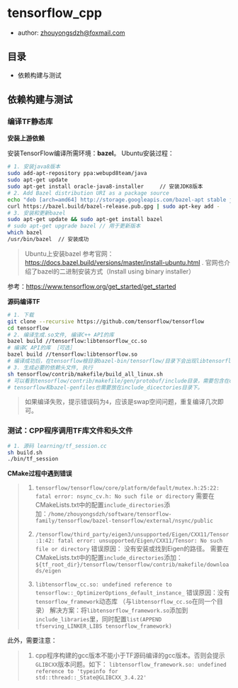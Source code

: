 # tensorflow_cpp

+ author: zhouyongsdzh@foxmail.com

## 目录

+ 依赖构建与测试

## 依赖构建与测试

### 编译TF静态库

**安装上游依赖**

安装TensorFlow编译所需环境：**bazel**。 Ubuntu安装过程：

```bash
# 1. 安装java8版本
sudo add-apt-repository ppa:webupd8team/java
sudo apt-get update 
sudo apt-get install oracle-java8-installer     // 安装JDK8版本
# 2. Add Bazel distribution URI as a package source
echo "deb [arch=amd64] http://storage.googleapis.com/bazel-apt stable jdk1.8" | sudo tee /etc/apt/sources.list.d/bazel.list
curl https://bazel.build/bazel-release.pub.gpg | sudo apt-key add -
# 3. 安装和更新bazel
sudo apt-get update && sudo apt-get install bazel
# sudo apt-get upgrade bazel // 用于更新版本
which bazel
/usr/bin/bazel  // 安装成功
```

> Ubuntu上安装bazel 参考官网：https://docs.bazel.build/versions/master/install-ubuntu.html . 官网也介绍了bazel的二进制安装方式（Install using binary installer） 
> 
参考：https://www.tensorflow.org/get_started/get_started

**源码编译TF**

```bash
# 1. 下载
git clone --recursive https://github.com/tensorflow/tensorflow
cd tensorflow
# 2. 编译生成.so文件, 编译C++ API的库 
bazel build //tensorflow:libtensorflow_cc.so
# 编译C API的库 ［可选］
bazel build //tensorflow:libtensorflow.so
# 编译成功后，在tensorflow根目录bazel-bin/tensorflow/目录下会出现libtensorflow.so/libtensorflow_cc.so/libtensorflow_framework.so文件
# 3. 生成必要的依赖头文件, 执行
sh tensorflow/contrib/makefile/build_all_linux.sh
# 可以看到tensorflow/contrib/makefile/gen/protobuf/include目录，需要包含在cmake的include_directories()里.
# tensorflow和bazel-genfiles也需要放在include_dicectories目录下。
```

> 如果编译失败，提示错误码为`4`，应该是swap空间问题，重复编译几次即可。

### 测试：CPP程序调用TF库文件和头文件

```bash
# 1. 源码 learning/tf_session.cc
sh build.sh
./bin/tf_session
```

**CMake过程中遇到错误**

> 1. `tensorflow/tensorflow/core/platform/default/mutex.h:25:22: fatal error: nsync_cv.h: No such file or directory`
> 需要在CMakeLists.txt中的配置`include_directories`添加：`/home/zhouyongsdzh/software/tensorflow-family/tensorflow/bazel-tensorflow/external/nsync/public`
> 
> 2. `/tensorflow/third_party/eigen3/unsupported/Eigen/CXX11/Tensor:1:42: fatal error: unsupported/Eigen/CXX11/Tensor: No such file or directory`
> 错误原因： 没有安装或找到Eigen的路径。
> 需要在CMakeLists.txt中的配置`include_directories`添加：`${tf_root_dir}/tensorflow/tensorflow/contrib/makefile/downloads/eigen`
> 
> 3. `libtensorflow_cc.so: undefined reference to tensorflow::_OptimizerOptions_default_instance_`
>  错误原因：没有`tensorflow_framework`动态库 （与`libtensorflow_cc.so`在同一个目录）
> 解决方案：将`libtensorflow_framework.so`添加到`include_libraries`里，同时配置`list(APPEND tfserving_LINKER_LIBS tensorflow_framework)`

此外，需要注意：

> 1. cpp程序构建的gcc版本不能小于TF源码编译的gcc版本。否则会提示`GLIBCXX`版本问题。如下：
> `libtensorflow_framework.so: undefined reference to 'typeinfo for std::thread::_State@GLIBCXX_3.4.22'`
